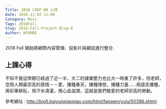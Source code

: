 ```yaml
---
Title: 2018 CADP W8 心得
Date: 2018-11-02 11:00
Category: Misc
Tags: 2018Fall
Slug: 2018-Fall-Project-Blog-8
Author: NFUMDE
---
```


2018 Fall 開始將網際內容管理、投影片與網誌進行整合.

<!-- PELICAN_END_SUMMARY -->

上課心得
----

不知不覺這學期已經過了近一半，大二的課業壓力也比大一時重了許多，但老師，您用人類最崇高的感情－－愛，播種春天，播種理想，播種力量……用語言播種，用彩筆耕耘，用汗水澆灌，用心血滋潤，這就是我們敬愛的老師崇高的勞動。

參考網址 : http://big5.baiyunpiaopiao.com/html/fanwen/yulu/50386.shtml